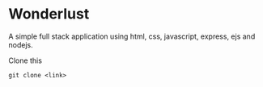 # Wonderlust

A simple full stack application using html, css, javascript, express, ejs and nodejs. 

Clone this 
```
git clone <link>
```

